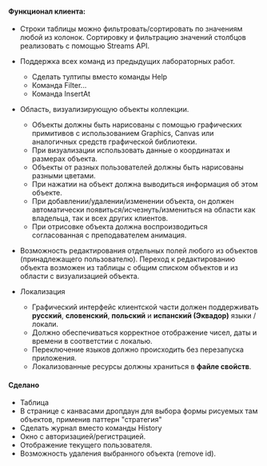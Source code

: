 #### Функционал клиента:
- Строки таблицы можно фильтровать/сортировать по значениям любой из колонок. 
Сортировку и фильтрацию значений столбцов реализовать с помощью Streams API.
    
- Поддержка всех команд из предыдущих лабораторных работ.
    - Сделать тултипы вместо команды Help
    - Команда Filter...
    - Команда InsertAt
    
- Область, визуализирующую объекты коллекции.
    - Объекты должны быть нарисованы с помощью графических примитивов с использованием Graphics, 
    Canvas или аналогичных средств графической библиотеки.
    - При визуализации использовать данные о координатах и размерах объекта.
    - Объекты от разных пользователей должны быть нарисованы разными цветами.
    - При нажатии на объект должна выводиться информация об этом объекте.
    - При добавлении/удалении/изменении объекта, он должен автоматически появиться/исчезнуть/измениться 
    на области как владельца, так и всех других клиентов. 
    - При отрисовке объекта должна воспроизводиться согласованная с преподавателем анимация.
    
- Возможность редактирования отдельных полей любого из объектов (принадлежащего пользователю). 
Переход к редактированию объекта возможен из таблицы с общим списком объектов и из области с визуализацией объекта.

- Локализация
    - Графический интерфейс клиентской части должен поддерживать __русский__, 
      __словенский__, __польский__ и __испанский (Эквадор)__ языки / локали.
    - Должно обеспечиваться корректное отображение чисел, даты и времени в соответстии с локалью. 
    - Переключение языков должно происходить без перезапуска приложения. 
    - Локализованные ресурсы должны храниться в __файле свойств__.

#### Сделано
+ Таблица
+ В странице с канвасами дропдаун для выбора формы рисуемых там объектов, применив паттерн "стратегия"
+ Сделать журнал вместо команды History
+ Окно с авторизацией/регистрацией.
+ Отображение текущего пользователя.
+ Возможность удаления выбранного объекта (remove id).